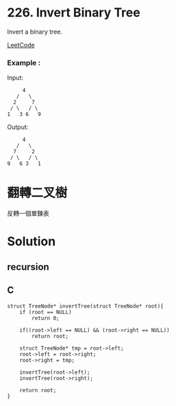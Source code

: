 # 226. Invert Binary Tree
Invert a binary tree.

[LeetCode](https://leetcode.com/problems/invert-binary-tree/)

### Example :
Input:
```
     4
   /   \
  2     7
 / \   / \
1   3 6   9
```
Output:
```
     4
   /   \
  7     2
 / \   / \
9   6 3   1
```
#  翻轉二叉樹
反轉一個單鍊表


# Solution  
## recursion

## C

```
struct TreeNode* invertTree(struct TreeNode* root){
    if (root == NULL)
        return 0;
    
    if((root->left == NULL) && (root->right == NULL))
        return root;
    
    struct TreeNode* tmp = root->left; 
    root->left = root->right;
    root->right = tmp;

    invertTree(root->left);
    invertTree(root->right);

    return root;
}
```


